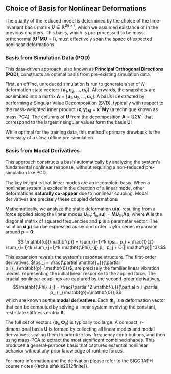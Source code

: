 ## Choice of Basis for Nonlinear Deformations

The quality of the reduced model is determined by the choice of the time-invariant basis matrix $\mathbf{U} \in \mathbb{R}^{3n \times r}$, which we assumed existance of in the previous chapters. This basis, which is pre-processed to be mass-orthonormal ($\mathbf{U}^T\mathbf{M}\mathbf{U} = \mathbf{I}$), must effectively span the space of expected nonlinear deformations.

### Basis from Simulation Data (POD)
This data-driven approach, also known as **Principal Orthogonal Directions (POD)**, constructs an optimal basis from pre-existing simulation data.

First, an offline, unreduced simulation is run to generate a set of $N$ deformation state vectors $\{\mathbf{u}_1, \mathbf{u}_2, ..., \mathbf{u}_N\}$.
Afterwards, the snapshots are assembled into a matrix $\mathbf{A} = [\mathbf{u}_1, \mathbf{u}_2, ..., \mathbf{u}_N]$. A basis is extracted by performing a Singular Value Decomposition (SVD), typically with respect to the mass-weighted inner product $\langle\mathbf{x}, \mathbf{y}\rangle_\mathbf{M} = \mathbf{x}^T\mathbf{M}\mathbf{y}$ (a technique known as mass-PCA). The columns of $\mathbf{U}$ from the decomposition $\mathbf{A} = \mathbf{U}\Sigma\mathbf{V}^T$ that correspond to the largest $r$ singular values form the basis $\mathbf{U}$!

While optimal for the training data, this method's primary drawback is the necessity of a slow, offline pre-simulation.

### Basis from Modal Derivatives
This approach constructs a basis automatically by analyzing the system's fundamental nonlinear response, without requiring a non-reduced pre-simulation like POD.

The key insight is that linear modes are an incomplete basis. When a nonlinear system is excited in the direction of a linear mode, other deformations **naturally co-appear** due to nonlinear coupling. Modal derivatives are precisely these coupled deformations.

Mathematically, we analyze the static deformation $\mathbf{u}(\mathbf{p})$ resulting from a force applied along the linear modes $\mathbf{U}_{lin}$: $\mathbf{f}_{int}(\mathbf{u}) = \mathbf{M}\mathbf{U}_{lin}\mathbf{\Lambda}\mathbf{p}$, where $\mathbf{\Lambda}$ is the diagonal matrix of squared frequencies and $\mathbf{p}$ is a parameter vector. The solution $\mathbf{u}(\mathbf{p})$ can be expressed as second order Taylor series expansion around $\mathbf{p}=\mathbf{0}$:

$$ \mathbf{u}(\mathbf{p}) = \sum_{i=1}^k \psi_i p_i + \frac{1}{2} \sum_{i=1}^k \sum_{j=1}^k \mathbf{\Phi}_{ij} p_i p_j + O(||\mathbf{p}||^3).$$


This expansion reveals the system's response structure. The first-order derivatives, $\psi_i = \frac{\partial \mathbf{u}}{\partial p_i}|_{\mathbf{p}=\mathbf{0}}$, are precisely the familiar linear vibration modes, representing the initial linear response to the applied force. The crucial nonlinear couplings are captured by the second-order derivatives, $$\mathbf{\Phi}_{ij} = \frac{\partial^2 \mathbf{u}}{\partial p_i \partial p_j}|_{\mathbf{p}=\mathbf{0}},$$ which are known as the **modal derivatives**. Each $\mathbf{\Phi}_{ij}$ is a deformation vector that can be computed by solving a linear system involving the constant, rest-state stiffness matrix $\mathbf{K}$.


The full set of vectors $\{\psi_i, \mathbf{\Phi}_{ij}\}$ is typically too large. A compact, $r$-dimensional basis $\mathbf{U}$ is formed by collecting all linear modes and modal derivatives, scaling them to prioritize low-frequency contributions, and then using mass-PCA to extract the most significant combined shapes. This produces a general-purpose basis that captures essential nonlinear behavior without any prior knowledge of runtime forces.

For more information and the derivation please refer to the SIGGRAPH course notes {{#cite sifakis2012finite}}.